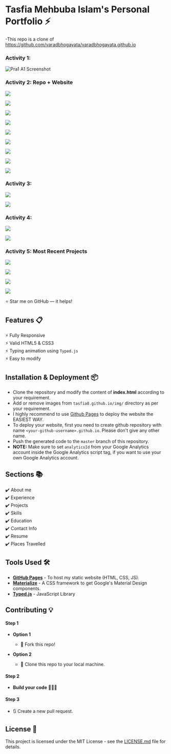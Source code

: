 # Tasfia Mehbuba Islam's Personal Portfolio ⚡️ 

-This repo is a clone of https://github.com/varadbhogayata/varadbhogayata.github.io

### Activity 1:
![Pra1 A1 Screenshot](PraScreenshot/Pra1Activity1.png)

### Activity 2: Repo + Website 
![](PraScreenshot/Pra1Activity2step1.png)

![](PraScreenshot/Pra1Activity2step3a.png)

![](PraScreenshot/Pra1Activity2step3b.png)

![](PraScreenshot/Pra1Activity2step3c.png)

![](PraScreenshot/Pra1Activity2step3d.png)

![](PraScreenshot/Pra1Activity2step3e.png)

![](PraScreenshot/Pra1Activity2step3f.png)

![](PraScreenshot/Pra1Activity2step3g.png)

![](PraScreenshot/Pra1Activity2step3h.png)

### Activity 3: 

![](PraScreenshot/Pra1Activity3a.png)

![](PraScreenshot/Pra1Activity3c.png)

### Activity 4: 

![](PraScreenshot/Pra1Activity4a.png)

![](PraScreenshot/Pra1Activity4b.png)

### Activity 5: Most Recent Projects

![](PraScreenshot/Pra1Activity5a.png)

![](PraScreenshot/Pra1Activity5b.png)

![](PraScreenshot/Pra1Activity5c.png)

![](PraScreenshot/Pra1Activity5d.png)

:star: Star me on GitHub — it helps!

## Features 📋
⚡️ Fully Responsive\
⚡️ Valid HTML5 & CSS3\
⚡️ Typing animation using `Typed.js`\
⚡️ Easy to modify

## Installation & Deployment 📦
- Clone the repository and modify the content of <b>index.html</b> according to your requirement.
- Add or remove images from `tasfia8.github.io/img/` directory as per your requirement.
- I highly recommend to use [Github Pages](https://create-react-app.dev/docs/deployment/#github-pages) to deploy the website the EASIEST WAY.
- To deploy your website, first you need to create github repository with name `<your-github-username>.github.io`. Please don't give any other name.
- Push the generated code to the `master` branch of this repository.
- <b>NOTE:</b> Make sure to set `analyticsId` from your Google Analytics account inside the Google Analytics script tag, if you want to use your own Google Analytics account.

## Sections 📚
✔️ About me\
✔️ Experience\
✔️ Projects \
✔️ Skills \
✔️ Education\
✔️ Contact Info\
✔️ Resume\
✔️ Places Travelled

## Tools Used 🛠️
* [<b>GitHub Pages</b>](https://create-react-app.dev/docs/deployment/#github-pages) - To host my static website (HTML, CSS, JS).
* [<b>Materialize</b>](https://materializecss.com/) - A CSS framework to get Google's Material Design components.
* [<b>Typed.js</b>](https://mattboldt.com/demos/typed-js/) - JavaScript Library

## Contributing 💡
#### Step 1

- **Option 1**
    - 🍴 Fork this repo!

- **Option 2**
    - 👯 Clone this repo to your local machine.


#### Step 2

- **Build your code** 🔨🔨🔨

#### Step 3

- 🔃 Create a new pull request.

## License 📄
This project is licensed under the MIT License - see the [LICENSE.md](./LICENSE) file for details.
